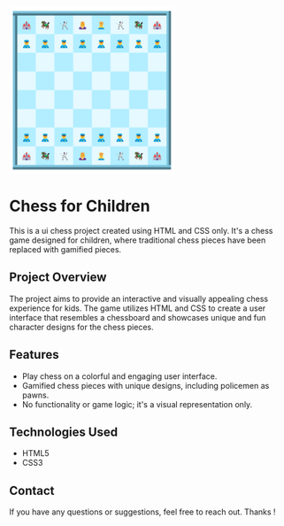 <img src="./chess.png" alt="chess board screenshot" width="300" height="300">

# Chess for Children

This is a ui chess project created using HTML and CSS only. It's a chess game designed for children, where traditional chess pieces have been replaced with gamified pieces.

## Project Overview

The project aims to provide an interactive and visually appealing chess experience for kids. The game utilizes HTML and CSS to create a user interface that resembles a chessboard and showcases unique and fun character designs for the chess pieces.

## Features

- Play chess on a colorful and engaging user interface.
- Gamified chess pieces with unique designs, including policemen as pawns.
- No functionality or game logic; it's a visual representation only.

## Technologies Used

- HTML5
- CSS3

## Contact

If you have any questions or suggestions, feel free to reach out. Thanks !